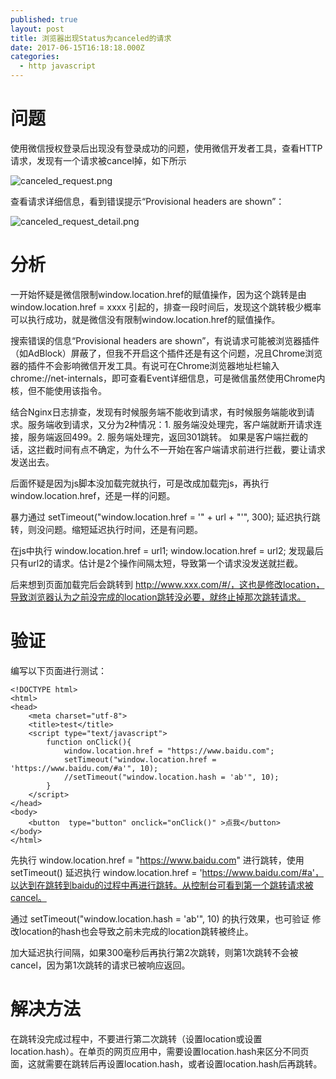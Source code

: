 ```yaml
---
published: true
layout: post
title: 浏览器出现Status为canceled的请求
date: 2017-06-15T16:18:18.000Z
categories:
  - http javascript
---
```

# 问题
使用微信授权登录后出现没有登录成功的问题，使用微信开发者工具，查看HTTP请求，发现有一个请求被cancel掉，如下所示

![canceled_request.png]({{site.baseurl}}/assets/canceled_request.png)

查看请求详细信息，看到错误提示“Provisional headers are shown”：

![canceled_request_detail.png]({{site.baseurl}}/assets/canceled_request_detail.png)
# 分析
一开始怀疑是微信限制window.location.href的赋值操作，因为这个跳转是由 window.location.href = xxxx 引起的，排查一段时间后，发现这个跳转极少概率可以执行成功，就是微信没有限制window.location.href的赋值操作。

搜索错误的信息“Provisional headers are shown”，有说请求可能被浏览器插件（如AdBlock）屏蔽了，但我不开启这个插件还是有这个问题，况且Chrome浏览器的插件不会影响微信开发工具。有说可在Chrome浏览器地址栏输入 chrome://net-internals，即可查看Event详细信息，可是微信虽然使用Chrome内核，但不能使用该指令。

结合Nginx日志排查，发现有时候服务端不能收到请求，有时候服务端能收到请求。服务端收到请求，又分为2种情况：1. 服务端没处理完，客户端就断开请求连接，服务端返回499。2. 服务端处理完，返回301跳转。
如果是客户端拦截的话，这拦截时间有点不确定，为什么不一开始在客户端请求前进行拦截，要让请求发送出去。

后面怀疑是因为js脚本没加载完就执行，可是改成加载完js，再执行 window.location.href，还是一样的问题。

暴力通过 setTimeout("window.location.href = '" + url + "'", 300); 延迟执行跳转，则没问题。缩短延迟执行时间，还是有问题。

在js中执行 window.location.href = url1; window.location.href = url2;  发现最后只有url2的请求。估计是2个操作间隔太短，导致第一个请求没发送就拦截。

后来想到页面加载完后会跳转到 http://www.xxx.com/#/，这也是修改location，导致浏览器认为之前没完成的location跳转没必要，就终止掉那次跳转请求。

# 验证

编写以下页面进行测试：

```
<!DOCTYPE html>
<html>
<head>
    <meta charset="utf-8">
    <title>test</title>
    <script type="text/javascript">
        function onClick(){
            window.location.href = "https://www.baidu.com";
            setTimeout("window.location.href = 'https://www.baidu.com/#a'", 10);
            //setTimeout("window.location.hash = 'ab'", 10);
        }
    </script>
</head>
<body>
    <button  type="button" onclick="onClick()" >点我</button>
</body>
</html>
```

先执行  window.location.href = "https://www.baidu.com" 进行跳转，使用setTimeout() 延迟执行 window.location.href = 'https://www.baidu.com/#a'，以达到在跳转到baidu的过程中再进行跳转。从控制台可看到第一个跳转请求被cancel。

通过 setTimeout("window.location.hash = 'ab'", 10) 的执行效果，也可验证 修改location的hash也会导致之前未完成的location跳转被终止。

加大延迟执行间隔，如果300毫秒后再执行第2次跳转，则第1次跳转不会被cancel，因为第1次跳转的请求已被响应返回。

# 解决方法

在跳转没完成过程中，不要进行第二次跳转（设置location或设置location.hash）。在单页的网页应用中，需要设置location.hash来区分不同页面，这就需要在跳转后再设置location.hash，或者设置location.hash后再跳转。
